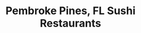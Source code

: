 ---
layout: city
title: Pembroke Pines, FL Sushi Restaurants
permalink: /florida/pembroke-pines/
stateAbbr: FL
stateName: Florida
cityName: Pembroke Pines

---
